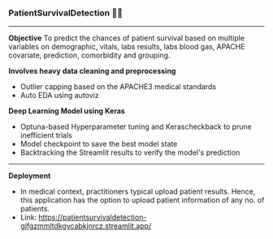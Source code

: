 ### PatientSurvivalDetection 🏥💊 ###
___

**Objective**
To predict the chances of patient survival based on multiple variables on demographic, vitals, labs results, labs blood gas, APACHE covariate, prediction, comorbidity and grouping.

**Involves heavy data cleaning and preprocessing**
- Outlier capping based on the APACHE3 medical standards
- Auto EDA using autoviz

**Deep Learning Model using Keras**
- Optuna-based Hyperparameter tuning and Kerascheckback to prune inefficient trials
- Model checkpoint to save the best model state
- Backtracking the Streamlit results to verify the model's prediction

---

**Deployment**
- In medical context, practitioners typical upload patient results. Hence, this application has the option to upload patient information of any no. of patients.
- Link: https://patientsurvivaldetection-gjfgzmmltdkgycabkjnrcz.streamlit.app/
